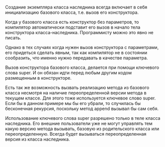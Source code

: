 Создание экземпляра класса наследника всегда включает в себя инициализацию базового класса, т.е. вызов его конструктора. 

Когда у базового класса есть конструктор без параметров, то компилятор автоматически подставит его вызов в начало тела конструктора класса-наследника. Программисту можно это явно не писать. 

Однако в тех случаях когда нужен вызов конструктора с параметрами, его придеться сделать явным, так как компилятор не в состоянии сообразить, что именно нужно передавать в качестве параметра. 

Вызов конструктора базового класса, делается при помощи ключевого слова super. И он обязан идти перед любым другим кодом размещенным в конструкторе. 

Есть так же возможность вызвать реализацию метода из базового класса несмотря на наличие переопределенной версии метода в текущем классе. Для этого тоже используется ключевое слово super. Если бы в данном примере мы бы его убрали, то случилась бы бесконечная рекурсия, поскольку метод append вызывал бы сам себя.

Использование ключевого слова super разрешено только в теле класса наследника. Его внешние пользователи уже не могут управлять тем какую версию метода вызывать, базовую из родительского класса или переопределенную. Всегда будет вызываться переопределенная версия из класса наследника.
